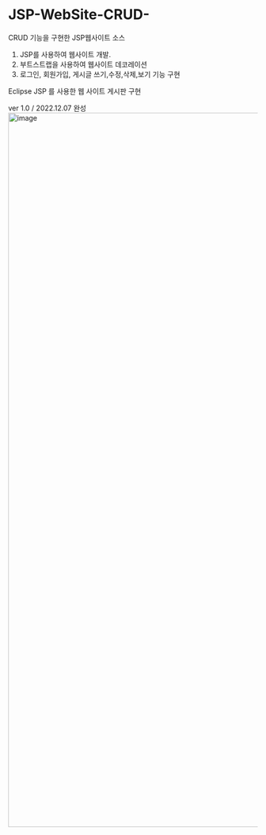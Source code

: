 # JSP-WebSite-CRUD-
CRUD 기능을 구현한 JSP웹사이트 소스

1. JSP를 사용하여 웹사이트 개발.
2. 부트스트랩을 사용하여 웹사이트 데코레이션
3. 로그인, 회원가입, 게시글 쓰기,수정,삭제,보기 기능 구현

Eclipse JSP 를 사용한 웹 사이트 게시판 구현

ver 1.0 / 2022.12.07 완성
<img width="1440" alt="image" src="https://user-images.githubusercontent.com/112680039/206949060-f26e0290-8591-4b4c-8f6c-0d989e323e61.png">
